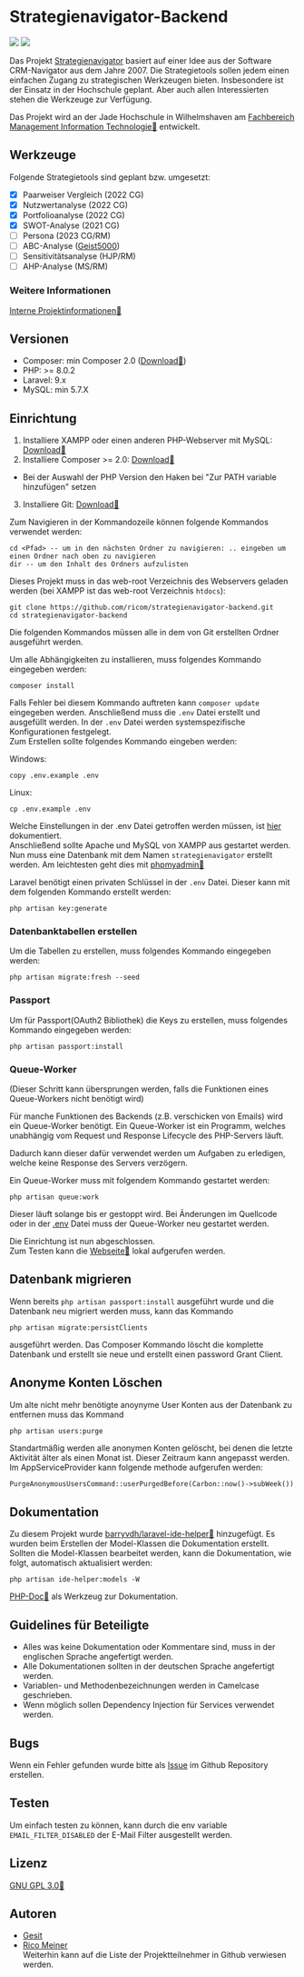 # Strategienavigator-Backend

![](https://img.shields.io/github/v/release/ricom/strategienavigator-backend?style=flat-square) 
![](https://img.shields.io/github/license/ricom/strategienavigator-backend?style=flat-square)

Das Projekt [Strategienavigator](https://strategie-navigator.jade-hs.de/) basiert auf einer Idee aus der Software CRM-Navigator aus dem Jahre 2007. Die Strategietools
sollen jedem einen einfachen Zugang zu strategischen Werkzeugen bieten. Insbesondere ist der Einsatz in der Hochschule
geplant. Aber auch allen Interessierten stehen die Werkzeuge zur Verfügung.

Das Projekt wird an der Jade Hochschule in Wilhelmshaven
am [Fachbereich Management Information Technologie:link:](https://www.jade-hs.de/mit/) entwickelt.

## Werkzeuge

Folgende Strategietools sind geplant bzw. umgesetzt:

- [x] Paarweiser Vergleich (2022 CG)
- [x] Nutzwertanalyse (2022 CG)
- [x] Portfolioanalyse (2022 CG)
- [x] SWOT-Analyse (2021 CG)
- [ ] Persona (2023 CG/RM)
- [ ] ABC-Analyse ([Geist5000](https://github.com/Geist5000))
- [ ] Sensitivitätsanalyse (HJP/RM)
- [ ] AHP-Analyse (MS/RM)

### Weitere Informationen

[Interne Projektinformationen:link:](https://moodle.jade-hs.de/moodle/course/view.php?id=521&section=4)

## Versionen

- Composer: min Composer 2.0 ([Download:link:](https://getcomposer.org/download/))
- PHP: >= 8.0.2
- Laravel: 9.x
- MySQL: min 5.7.X

## Einrichtung

1. Installiere XAMPP oder einen anderen PHP-Webserver mit
   MySQL: [Download:link:](https://www.apachefriends.org/de/index.html)
2. Installiere Composer >= 2.0: [Download:link:](https://getcomposer.org/download/)

- Bei der Auswahl der PHP Version den Haken bei "Zur PATH variable hinzufügen" setzen

3. Installiere Git: [Download:link:](https://git-scm.com/downloads)

Zum Navigieren in der Kommandozeile können folgende Kommandos verwendet werden:

```shell
cd <Pfad> -- um in den nächsten Ordner zu navigieren: .. eingeben um einen Ordner nach oben zu navigieren
dir -- um den Inhalt des Ordners aufzulisten 
```

Dieses Projekt muss in das web-root Verzeichnis des Webservers geladen werden (bei XAMPP ist das web-root
Verzeichnis `htdocs`):

```shell
git clone https://github.com/ricom/strategienavigator-backend.git
cd strategienavigator-backend
```

Die folgenden Kommandos müssen alle in dem von Git erstellten Ordner ausgeführt werden.

Um alle Abhängigkeiten zu installieren, muss folgendes Kommando eingegeben werden:

```shell
composer install
```

Falls Fehler bei diesem Kommando auftreten kann `composer update` eingegeben werden. Anschließend muss die `.env` Datei
erstellt und ausgefüllt werden. In der `.env` Datei werden systemspezifische Konfigurationen festgelegt.   
Zum Erstellen sollte folgendes Kommando eingeben werden:

Windows:

``` shell
copy .env.example .env
```  

Linux:

``` shell
cp .env.example .env
```

Welche Einstellungen in der .env Datei getroffen werden müssen, ist [hier](ENV.md) dokumentiert.   
Anschließend sollte Apache und MySQL von XAMPP aus gestartet werden.  
Nun muss eine Datenbank mit dem Namen `strategienavigator` erstellt werden. Am leichtesten geht dies
mit [phpmyadmin:link:](http://localhost/phpmyadmin)

Laravel benötigt einen privaten Schlüssel in der `.env` Datei. Dieser kann mit dem folgenden Kommando erstellt werden:

```shell
php artisan key:generate
```

### Datenbanktabellen erstellen

Um die Tabellen zu erstellen, muss folgendes Kommando eingegeben werden:

```shell
php artisan migrate:fresh --seed
```

### Passport

Um für Passport(OAuth2 Bibliothek) die Keys zu erstellen, muss folgendes Kommando eingegeben werden:

```shell
php artisan passport:install
```

### Queue-Worker
(Dieser Schritt kann übersprungen werden, falls die Funktionen eines Queue-Workers nicht benötigt wird)

Für manche Funktionen des Backends (z.B. verschicken von Emails) wird ein Queue-Worker benötigt.
Ein Queue-Worker ist ein Programm, welches unabhängig vom Request und Response Lifecycle des PHP-Servers läuft.

Dadurch kann dieser dafür verwendet werden um Aufgaben zu erledigen, welche keine Response des Servers verzögern.

Ein Queue-Worker muss mit folgendem Kommando gestartet werden:
```shell
php artisan queue:work
```

Dieser läuft solange bis er gestoppt wird. Bei Änderungen im Quellcode oder in der [.env](ENV.md) Datei muss der Queue-Worker neu gestartet werden.

Die Einrichtung ist nun abgeschlossen.  
Zum Testen kann die [Webseite:link:](http://localhost/strategienavigator-backend/public/) lokal aufgerufen werden.

## Datenbank migrieren

Wenn bereits `php artisan passport:install` ausgeführt wurde und die Datenbank neu migriert
 werden muss, kann das Kommando 
 ```shell
 php artisan migrate:persistClients
 ``` 
 ausgeführt werden. Das Composer Kommando löscht die komplette Datenbank und erstellt sie neue und erstellt einen password Grant Client.

## Anonyme Konten Löschen

Um alte nicht mehr benötigte anoynyme User Konten aus der Datenbank zu entfernen muss das Kommand

```shell
php artisan users:purge
```

Standartmäßig werden alle anonymen Konten gelöscht, bei denen die letzte Aktivität älter als einen Monat ist.
Dieser Zeitraum kann angepasst werden. Im AppServiceProvider kann folgende methode aufgerufen werden:

```php
PurgeAnonymousUsersCommand::userPurgedBefore(Carbon::now()->subWeek());
```

## Dokumentation

Zu diesem Projekt wurde [barryvdh/laravel-ide-helper:link:](https://github.com/barryvdh/laravel-ide-helper) hinzugefügt.
Es wurden beim Erstellen der Model-Klassen die Dokumentation erstellt. Sollten die Model-Klassen bearbeitet werden, kann
die Dokumentation, wie folgt, automatisch aktualisiert werden:

```shell
php artisan ide-helper:models -W
```

[PHP-Doc:link:](https://www.phpdoc.org/) als Werkzeug zur Dokumentation.

## Guidelines für Beteiligte

- Alles was keine Dokumentation oder Kommentare sind, muss in der englischen Sprache angefertigt werden.
- Alle Dokumentationen sollten in der deutschen Sprache angefertigt werden.
- Variablen- und Methodenbezeichnungen werden in Camelcase geschrieben.
- Wenn möglich sollen Dependency Injection für Services verwendet werden.

## Bugs

Wenn ein Fehler gefunden wurde bitte als [Issue](https://github.com/ricom/strategienavigator-backend/issues) im Github Repository
erstellen.

## Testen

Um einfach testen zu können, kann durch die env variable `EMAIL_FILTER_DISABLED` der E-Mail Filter ausgestellt werden. 

## Lizenz

[GNU GPL 3.0:link:](https://www.gnu.org/licenses/gpl-3.0.de.html)

## Autoren

- [Gesit](https://github.com/Geist5000)
- [Rico Meiner](https://github.com/ricom)  
  Weiterhin kann auf die Liste der Projektteilnehmer in Github verwiesen werden.
